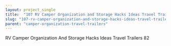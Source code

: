 ```yaml
---
layout: project_single
title:  "107 RV Camper Organization and Storage Hacks Ideas Travel Trailers"
slug: "107-rv-camper-organization-and-storage-hacks-ideas-travel-trailers"
parent: "camper-organization-travel-trailers"
---
```

RV Camper Organization And Storage Hacks Ideas Travel Trailers 82